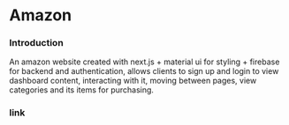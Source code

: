 # Amazon

### Introduction

An amazon website created with next.js + material ui for styling + firebase for backend and authentication, allows clients to sign up and login to view dashboard content, interacting with it, moving between pages, view categories and its items for purchasing. 

### link
